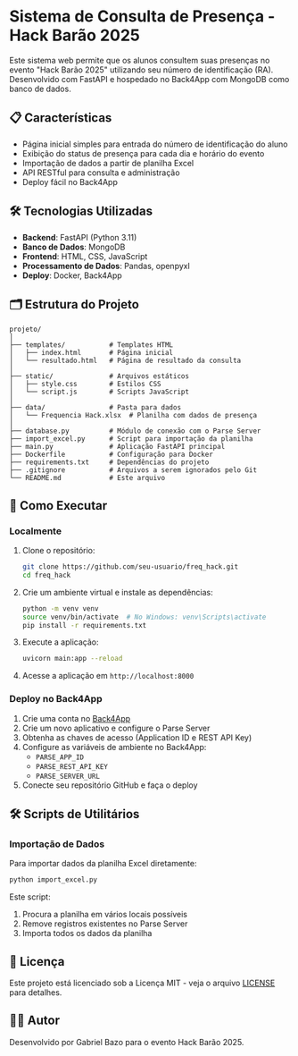# Sistema de Consulta de Presença - Hack Barão 2025

Este sistema web permite que os alunos consultem suas presenças no evento "Hack Barão 2025" utilizando seu número de identificação (RA). Desenvolvido com FastAPI e hospedado no Back4App com MongoDB como banco de dados.

## 📋 Características

- Página inicial simples para entrada do número de identificação do aluno
- Exibição do status de presença para cada dia e horário do evento
- Importação de dados a partir de planilha Excel
- API RESTful para consulta e administração
- Deploy fácil no Back4App

## 🛠️ Tecnologias Utilizadas

- **Backend**: FastAPI (Python 3.11)
- **Banco de Dados**: MongoDB
- **Frontend**: HTML, CSS, JavaScript
- **Processamento de Dados**: Pandas, openpyxl
- **Deploy**: Docker, Back4App

## 🗂️ Estrutura do Projeto

```
projeto/
│
├── templates/           # Templates HTML
│   ├── index.html       # Página inicial
│   └── resultado.html   # Página de resultado da consulta
│
├── static/              # Arquivos estáticos
│   ├── style.css        # Estilos CSS
│   └── script.js        # Scripts JavaScript
│
├── data/                # Pasta para dados
│   └── Frequencia Hack.xlsx  # Planilha com dados de presença
│
├── database.py          # Módulo de conexão com o Parse Server
├── import_excel.py      # Script para importação da planilha
├── main.py              # Aplicação FastAPI principal
├── Dockerfile           # Configuração para Docker
├── requirements.txt     # Dependências do projeto
├── .gitignore           # Arquivos a serem ignorados pelo Git
└── README.md            # Este arquivo
```

## 🚀 Como Executar

### Localmente

1. Clone o repositório:
   ```bash
   git clone https://github.com/seu-usuario/freq_hack.git
   cd freq_hack
   ```

2. Crie um ambiente virtual e instale as dependências:
   ```bash
   python -m venv venv
   source venv/bin/activate  # No Windows: venv\Scripts\activate
   pip install -r requirements.txt
   ```

3. Execute a aplicação:
   ```bash
   uvicorn main:app --reload
   ```

4. Acesse a aplicação em `http://localhost:8000`

### Deploy no Back4App

1. Crie uma conta no [Back4App](https://back4app.com/)
2. Crie um novo aplicativo e configure o Parse Server
3. Obtenha as chaves de acesso (Application ID e REST API Key)
4. Configure as variáveis de ambiente no Back4App:
   - `PARSE_APP_ID`
   - `PARSE_REST_API_KEY`
   - `PARSE_SERVER_URL`
5. Conecte seu repositório GitHub e faça o deploy

## 🛠️ Scripts de Utilitários

### Importação de Dados

Para importar dados da planilha Excel diretamente:

```bash
python import_excel.py
```

Este script:
1. Procura a planilha em vários locais possíveis
2. Remove registros existentes no Parse Server
3. Importa todos os dados da planilha

## 📄 Licença

Este projeto está licenciado sob a Licença MIT - veja o arquivo [LICENSE](LICENSE) para detalhes.

## 👨‍💻 Autor

Desenvolvido por Gabriel Bazo para o evento Hack Barão 2025.
